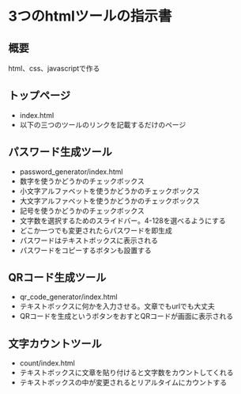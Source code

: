 # 3つのhtmlツールの指示書

## 概要
html、css、javascriptで作る

## トップページ
- index.html
- 以下の三つのツールのリンクを記載するだけのページ

## パスワード生成ツール
- password_generator/index.html
- 数字を使うかどうかのチェックボックス
- 小文字アルファベットを使うかどうかのチェックボックス
- 大文字アルファベットを使うかどうかのチェックボックス
- 記号を使うかどうかのチェックボックス
- 文字数を選択するためのスライドバー。4-128を選べるようにする
- どこか一つでも変更されたらパスワードを即生成
- パスワードはテキストボックスに表示される
- パスワードをコピーするボタンも設置する

## QRコード生成ツール
- qr_code_generator/index.html
- テキストボックスに何かを入力させる。文章でもurlでも大丈夫
- QRコードを生成というボタンをおすとQRコードが画面に表示される

## 文字カウントツール
- count/index.html
- テキストボックスに文章を貼り付けると文字数をカウントしてくれる
- テキストボックスの中が変更されるとリアルタイムにカウントする


